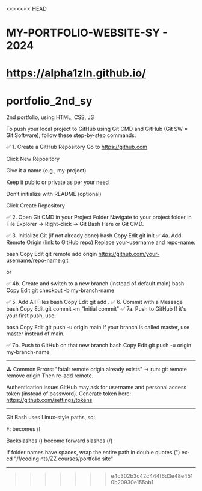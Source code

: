 <<<<<<< HEAD
# MY-PORTFOLIO-WEBSITE-SY - 2024

https://alpha1zln.github.io/
=======
# portfolio_2nd_sy
2nd portfolio, using HTML, CSS, JS


To push your local project to GitHub using Git CMD and GitHub (Git SW = Git Software), follow these step-by-step commands:

✅ 1. Create a GitHub Repository
Go to https://github.com

Click New Repository

Give it a name (e.g., my-project)

Keep it public or private as per your need

Don’t initialize with README (optional)

Click Create Repository

✅ 2. Open Git CMD in your Project Folder
Navigate to your project folder in File Explorer → Right-click → Git Bash Here or Git CMD.

✅ 3. Initialize Git (if not already done)
bash
Copy
Edit
git init
✅ 4a. Add Remote Origin (link to GitHub repo)
Replace your-username and repo-name:

bash
Copy
Edit
git remote add origin https://github.com/your-username/repo-name.git

or 

✅ 4b. Create and switch to a new branch (instead of default main)
bash
Copy
Edit
git checkout -b my-branch-name

✅ 5. Add All Files
bash
Copy
Edit
git add .
✅ 6. Commit with a Message
bash
Copy
Edit
git commit -m "Initial commit"
✅ 7a. Push to GitHub
If it's your first push, use:

bash
Copy
Edit
git push -u origin main
If your branch is called master, use master instead of main.

✅ 7b. Push to GitHub on that new branch
bash
Copy
Edit
git push -u origin my-branch-name

*****************************************
⚠️ Common Errors:
"fatal: remote origin already exists" → run:
git remote remove origin
Then re-add remote.

Authentication issue: GitHub may ask for username and personal access token (instead of password).
Generate token here: https://github.com/settings/tokens


************************************
Git Bash uses Linux-style paths, so:

F: becomes /f

Backslashes (\) become forward slashes (/)

If folder names have spaces, wrap the entire path in double quotes (")
ex- cd "/f/coding nts/ZZ courses/portfolio site"

**************************************
>>>>>>> e4c302b3c42c444f6d3e48e4510b20930e155ab1
